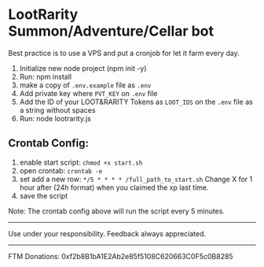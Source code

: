 # LootRarity Summon/Adventure/Cellar bot

Best practice is to use a VPS and put a cronjob for let it farm every day.

 1. Initialize new node project (npm init -y)
 2. Run: npm install
 3. make a copy of `.env.example` file as `.env`
 4. Add private key where ``PVT_KEY`` on ``.env`` file
 5. Add the ID of your LOOT&RARITY Tokens as ``LOOT_IDS`` on the ``.env`` file as a string without spaces
 6. Run: node lootrarity.js
 
## Crontab Config:

1. enable start script: `chmod +x start.sh`
2. open crontab: `crontab -e`
3. set add a new row: `*/5 * * * * /full_path_to_start.sh` Change X for 1 hour after (24h format) when you claimed the xp last time.
5. save the script

Note: The crontab config above will run the script every 5 minutes.

---
Use under your responsibility. Feedback always appreciated.

---
FTM Donations: 0xf2b8B1bA1E2Ab2e85f5108C620663C0F5c0B8285
